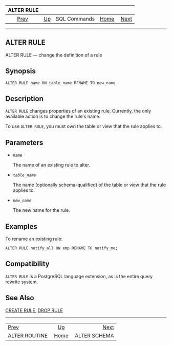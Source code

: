 <!--?xml version="1.0" encoding="UTF-8" standalone="no"?-->

|                   ALTER RULE                   |                                        |              |                                                       |                                              |
| :--------------------------------------------: | :------------------------------------- | :----------: | ----------------------------------------------------: | -------------------------------------------: |
| [Prev](sql-alterroutine.html "ALTER ROUTINE")  | [Up](sql-commands.html "SQL Commands") | SQL Commands | [Home](index.html "PostgreSQL 17devel Documentation") |  [Next](sql-alterschema.html "ALTER SCHEMA") |

***

## ALTER RULE

ALTER RULE — change the definition of a rule

## Synopsis

    ALTER RULE name ON table_name RENAME TO new_name

## Description

`ALTER RULE` changes properties of an existing rule. Currently, the only available action is to change the rule's name.

To use `ALTER RULE`, you must own the table or view that the rule applies to.

## Parameters

* *`name`*

    The name of an existing rule to alter.

* *`table_name`*

    The name (optionally schema-qualified) of the table or view that the rule applies to.

* *`new_name`*

    The new name for the rule.

## Examples

To rename an existing rule:

    ALTER RULE notify_all ON emp RENAME TO notify_me;

## Compatibility

`ALTER RULE` is a PostgreSQL language extension, as is the entire query rewrite system.

## See Also

[CREATE RULE](sql-createrule.html "CREATE RULE"), [DROP RULE](sql-droprule.html "DROP RULE")

***

|                                                |                                                       |                                              |
| :--------------------------------------------- | :---------------------------------------------------: | -------------------------------------------: |
| [Prev](sql-alterroutine.html "ALTER ROUTINE")  |         [Up](sql-commands.html "SQL Commands")        |  [Next](sql-alterschema.html "ALTER SCHEMA") |
| ALTER ROUTINE                                  | [Home](index.html "PostgreSQL 17devel Documentation") |                                 ALTER SCHEMA |
